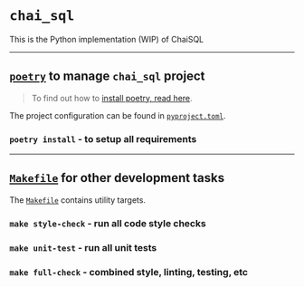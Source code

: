 # `chai_sql`

This is the Python implementation (WIP) of ChaiSQL

---

## [`poetry`](https://python-poetry.org/) to manage `chai_sql` project

> To find out how to [install poetry, read here](https://python-poetry.org/docs/#installation).

The project configuration can be found in [`pyproject.toml`](./pyproject.toml).

### `poetry install` - to setup all requirements

---

## [`Makefile`](./Makefile) for other development tasks

The [`Makefile`](./Makefile) contains utility targets.

### `make style-check` - run all code style checks

### `make unit-test` - run all unit tests

### `make full-check` - combined style, linting, testing, etc
